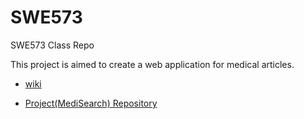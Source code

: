 # SWE573
SWE573 Class Repo

This project is aimed to create a web application for medical articles.

* [wiki](https://github.com/AkinCetin/SWE573/wiki)

* [Project(MediSearch) Repository](https://github.com/AkinCetin/SWE573-Project)
